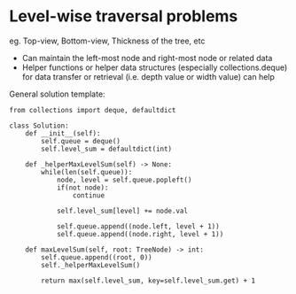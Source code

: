 # Level-wise traversal problems

eg. Top-view, Bottom-view, Thickness of the tree, etc

* Can maintain the left-most node and right-most node or related data 
* Helper functions or helper data structures (especially collections.deque) for data transfer or retrieval (i.e. depth value or width value) can help

General solution template:

```
from collections import deque, defaultdict

class Solution:
    def __init__(self):
        self.queue = deque()
        self.level_sum = defaultdict(int)
    
    def _helperMaxLevelSum(self) -> None:
        while(len(self.queue)):
            node, level = self.queue.popleft()
            if(not node):
                continue
            
            self.level_sum[level] += node.val
            
            self.queue.append((node.left, level + 1))
            self.queue.append((node.right, level + 1))
        
    def maxLevelSum(self, root: TreeNode) -> int:
        self.queue.append((root, 0))
        self._helperMaxLevelSum()
        
        return max(self.level_sum, key=self.level_sum.get) + 1
```